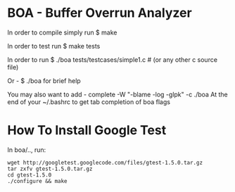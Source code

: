 BOA - Buffer Overrun Analyzer
=============================

In order to compile simply run
    $ make

In order to test run
    $ make tests

In order to run
    $ ./boa tests/testcases/simple1.c  # (or any other c source file)

Or -
    $ ./boa
for brief help
    
You may also want to add -
    complete -W "-blame -log -glpk" -c ./boa
At the end of your ~/.bashrc to get tab completion of boa flags

How To Install Google Test
==========================

In boa/.., run:

    wget http://googletest.googlecode.com/files/gtest-1.5.0.tar.gz
    tar zxfv gtest-1.5.0.tar.gz
    cd gtest-1.5.0
    ./configure && make

